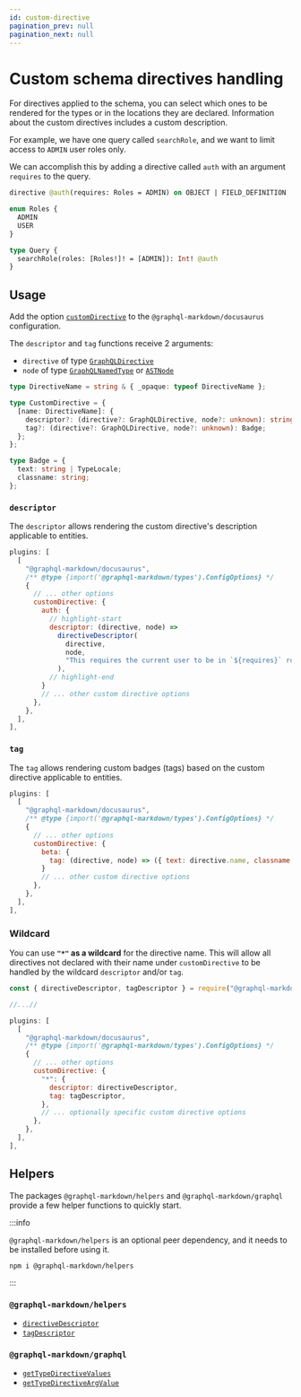 ```yaml
---
id: custom-directive
pagination_prev: null
pagination_next: null
---
```


# Custom schema directives handling

For directives applied to the schema, you can select which ones to be rendered for the types or in the locations they are declared. Information about the custom directives includes a custom description.

For example, we have one query called `searchRole`, and we want to limit access to `ADMIN` user roles only.

We can accomplish this by adding a directive called `auth` with an argument `requires` to the query.

```graphql
directive @auth(requires: Roles = ADMIN) on OBJECT | FIELD_DEFINITION

enum Roles {
  ADMIN
  USER
}

type Query {
  searchRole(roles: [Roles!]! = [ADMIN]): Int! @auth
}
```

## Usage

Add the option [`customDirective`](/docs/settings#customdirective) to the `@graphql-markdown/docusaurus` configuration.

The `descriptor` and `tag` functions receive 2 arguments:

- `directive` of type [`GraphQLDirective`](https://github.com/graphql/graphql-js/blob/main/src/type/directives.ts)
- `node` of type [`GraphQLNamedType`](https://github.com/graphql/graphql-js/blob/main/src/type/definition.ts) or [`ASTNode`](https://github.com/graphql/graphql-js/blob/main/src/language/ast.ts)

```ts
type DirectiveName = string & { _opaque: typeof DirectiveName };

type CustomDirective = {
  [name: DirectiveName]: {
    descriptor?: (directive?: GraphQLDirective, node?: unknown): string;
    tag?: (directive?: GraphQLDirective, node?: unknown): Badge;
  };
};

type Badge = {
  text: string | TypeLocale;
  classname: string;
};
```

### `descriptor`

The `descriptor` allows rendering the custom directive's description applicable to entities.

```js title="docusaurus.config.js"
plugins: [
  [
    "@graphql-markdown/docusaurus",
    /** @type {import('@graphql-markdown/types').ConfigOptions} */
    {
      // ... other options
      customDirective: {
        auth: {
          // highlight-start
          descriptor: (directive, node) =>
            directiveDescriptor(
              directive,
              node,
              "This requires the current user to be in `${requires}` role.",
            ),
          // highlight-end
        }
        // ... other custom directive options
      },
    },
  ],
],
```

### `tag`

The `tag` allows rendering custom badges (tags) based on the custom directive applicable to entities.

```js {8} title="docusaurus.config.js"
plugins: [
  [
    "@graphql-markdown/docusaurus",
    /** @type {import('@graphql-markdown/types').ConfigOptions} */
    {
      // ... other options
      customDirective: {
        beta: {
          tag: (directive, node) => ({ text: directive.name, classname: "badge--info" }),
        }
        // ... other custom directive options
      },
    },
  ],
],
```

### Wildcard

You can use **`"*"` as a wildcard** for the directive name. This will allow all directives not declared with their name under `customDirective` to be handled by the wildcard `descriptor` and/or `tag`.

```js {11-14} title="docusaurus.config.js"
const { directiveDescriptor, tagDescriptor } = require("@graphql-markdown/helpers");

//...//

plugins: [
  [
    "@graphql-markdown/docusaurus",
    /** @type {import('@graphql-markdown/types').ConfigOptions} */
    {
      // ... other options
      customDirective: {
        "*": {
          descriptor: directiveDescriptor,
          tag: tagDescriptor,
        },
        // ... optionally specific custom directive options
      },
    },
  ],
],
```

## Helpers

The packages `@graphql-markdown/helpers` and `@graphql-markdown/graphql` provide a few helper functions to quickly start.

:::info

`@graphql-markdown/helpers` is an optional peer dependency, and it needs to be installed before using it.

```shell title="shell"
npm i @graphql-markdown/helpers
```

:::

### `@graphql-markdown/helpers`

- [`directiveDescriptor`](/api/helpers/directives/descriptor)
- [`tagDescriptor`](/api/helpers/directives/tag)

### `@graphql-markdown/graphql`

- [`getTypeDirectiveValues`](/api/graphql/introspection#gettypedirectivevalues)
- [`getTypeDirectiveArgValue`](/api/graphql/introspection#gettypedirectiveargvalue)
